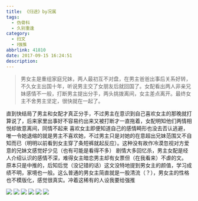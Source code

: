 ```yaml
---
title: 《归途》by况属
tags:
  - 伪骨科
  - 久别重逢
category:
  - 扫文
  - Ⅰ强推
abbrlink: 41810
date: 2017-09-15 16:24:51
description:
---
```

<meta name="referrer" content="no-referrer" />

> 男女主是重组家庭兄妹，两人最初互不对盘，在男主爸爸出事后关系好转，不久女主出国十年，听说男主交了女朋友后就回国了。女配看出两人非亲兄妹感情不一般，打断男主提出分手，两头挑拨离间，女主差点离开。最终女主不舍男主坚定，很快就在一起了。

直到快结局了男主和女配才真正分手，不过男主在意识到自己喜欢女主的那晚就打算说了，后来家里出事好不容易约出来又被打断才一直拖着，女配明知他们两情相悦却故意离间，同情不起来
喜欢女主即便知道自己的感情畸形也没去否认逃避，唯一令她退缩的就是男主不喜欢她，不过男主只是对她的在意超出兄妹范围又不自知而已（明明以前看到女主穿了条短裤就起反应）。这种没有故作冷漠忽视对方爱意的兄妹文感觉好少见（也有可能是看得不多）
剧情大多回忆杀，男主女配是经人介绍认识的感情不深，难得女主暗恋男主却有女票但（在我看来）不虐的文。
原本只是中推的，后知后觉（没记错的话）这文没特地提到男女主的颜值，学习成绩不明，家境也一般。这么普通的男女主简直就是一股清流（？），男女主的性格也不模版化，感觉很真实。冲着这稀有的人设我要给强推

![](https://wx3.sinaimg.cn/mw690/0069kFhhgy1fjjj93xgrrj30qo1bfn7e.jpg)
![](https://wx3.sinaimg.cn/mw690/0069kFhhgy1fjjj94uqvsj30qo1bfk2n.jpg)
![](https://wx2.sinaimg.cn/mw690/0069kFhhgy1fjjj95byrcj30qo1bf11v.jpg)
![](https://wx4.sinaimg.cn/mw690/0069kFhhgy1fjjj95qndij30qo1bf12i.jpg)
![](https://wx3.sinaimg.cn/mw690/0069kFhhgy1fjjj93gn20j30qo1bfqck.jpg)
![](https://wx1.sinaimg.cn/mw690/0069kFhhgy1fjjj967jibj30qo1bf7e2.jpg)